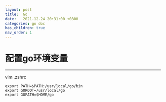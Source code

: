 ```yaml
---
layout: post
title:  Go
date:   2021-12-24 20:31:00 +0800
categories: go doc
has_children: true
nav_order: 1
---
```


# 配置go环境变量
---

vim .zshrc
```shell
export PATH=$PATH:/usr/local/go/bin
export GOROOT=/usr/local/go
export GOPATH=$HOME/go
```